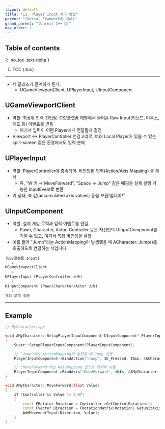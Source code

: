 ```yaml
---
layout: default
title: "11. Player Input 처리 방법"
parent: "(Unreal Framwork의 이해)"
grand_parent: "(Unreal C++ 🚀)"
nav_order: 2
---
```


## Table of contents
{: .no_toc .text-delta }

1. TOC
{:toc}

---

* 세 클래스가 관계하게 된다.
    * UGameViewportClient, UPlayerInput, UInputComponent

## UGameViewportClient

* 역할: 최상위 입력 진입점. OS/플랫폼 레벨에서 들어온 Raw Input(키보드, 마우스, 패드 등) 이벤트를 받음
    * 여기서 입력이 어떤 Player에게 전달될지 결정
* Viewport ↔ PlayerController 연결고리로, 여러 Local Player가 있을 수 있는 split-screen 같은 환경에서도 입력 분배

## UPlayerInput

* 역할: PlayerController에 종속되어, 바인딩된 입력(Action/Axis Mapping) 을 해석
    * 즉, "W 키 → MoveForward", "Space → Jump" 같은 매핑을 실제 실행 가능한 InputEvent로 변환
* 키 상태, 축 값(accumulated axis values) 등을 보관/업데이트

## UInputComponent

* 역할: 실제 게임 로직과 입력 이벤트를 연결
    * Pawn, Character, Actor, Controller 등은 자신만의 UInputComponent를 가질 수 있고, 여기서 특정 바인딩을 설정
* 예를 들어 "Jump"라는 ActionMapping이 발생했을 때 ACharacter::Jump()를 호출하도록 연결하는 식입니다.

```
[OS/플랫폼 Input] 
   ↓
UGameViewportClient
   ↓
UPlayerInput (PlayerController 소속)
   ↓
UInputComponent (Pawn/Character/Actor 소속)
   ↓
게임 로직 실행
```

---

## Example

```cpp
// MyCharacter.cpp

void AMyCharacter::SetupPlayerInputComponent(UInputComponent* PlayerInputComponent)
{
    Super::SetupPlayerInputComponent(PlayerInputComponent);

    // "Jump"라는 ActionMapping이 눌렸을 때 Jump 실행
    PlayerInputComponent->BindAction("Jump", IE_Pressed, this, &ACharacter::Jump);

    // "MoveForward"라는 AxisMapping 값으로 캐릭터 이동
    PlayerInputComponent->BindAxis("MoveForward", this, &AMyCharacter::MoveForward);
}

void AMyCharacter::MoveForward(float Value)
{
    if (Controller && Value != 0.0f)
    {
        const FRotator Rotation = Controller->GetControlRotation();
        const FVector Direction = FRotationMatrix(Rotation).GetUnitAxis(EAxis::X);
        AddMovementInput(Direction, Value);
    }
}

```